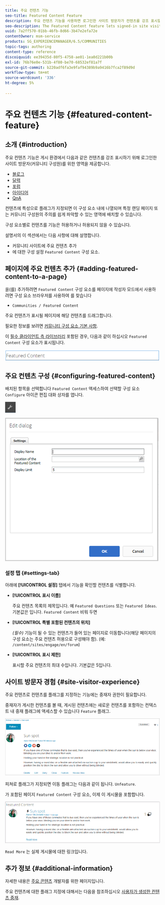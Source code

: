 ```yaml
---
title: 주요 컨텐츠 기능
seo-title: Featured Content Feature
description: 주요 컨텐츠 기능을 사용하면 로그인한 사이트 방문자가 컨텐츠를 강조 표시할 수 있습니다
seo-description: The Featured Content feature lets signed-in site visitors highlight content
uuid: 7a2ff570-01bb-46fb-8d66-3b47e2efa72e
contentOwner: msm-service
products: SG_EXPERIENCEMANAGER/6.5/COMMUNITIES
topic-tags: authoring
content-type: reference
discoiquuid: ee39435d-80f5-4758-ae01-1ea0d221b00b
exl-id: 76b76e0e-531b-4f80-be70-68532ef81a7f
source-git-commit: b220adf6fa3e9faf94389b9a9416b7fca2f89d9d
workflow-type: tm+mt
source-wordcount: '336'
ht-degree: 5%

---
```


# 주요 컨텐츠 기능 {#featured-content-feature}

## 소개 {#introduction}

주요 컨텐츠 기능은 게시 환경에서 다음과 같은 컨텐츠를 강조 표시하기 위해 로그인한 사이트 방문자(커뮤니티 구성원)를 위한 영역을 제공합니다.

* [블로그](blog-feature.md)
* [달력](calendar.md)
* [포럼](forum.md)
* [아이디어](ideation-feature.md)
* [QnA](working-with-qna.md)

컨텐츠에 특성으로 플래그가 지정되면 이 구성 요소 내에 나열되며 특정 랜딩 페이지 또는 커뮤니티 구성원의 주의를 쉽게 파악할 수 있는 영역에 배치할 수 있습니다.

구성 요소별로 컨텐츠를 기능은 허용하거나 허용되지 않을 수 있습니다.

설명서의 이 섹션에서는 다음 사항에 대해 설명합니다.

* 커뮤니티 사이트에 주요 컨텐츠 추가
* 에 대한 구성 설정 `Featured Content` 구성 요소.

## 페이지에 주요 컨텐츠 추가 {#adding-featured-content-to-a-page}

을(를) 추가하려면 `Featured Content` 구성 요소를 페이지에 작성자 모드에서 사용하려면 구성 요소 브라우저를 사용하여 를 찾습니다

* `Communities / Featured Content`

주요 컨텐츠가 표시될 페이지에 해당 컨텐츠를 드래그합니다.

필요한 정보를 보려면 [커뮤니티 구성 요소 기본 사항](basics.md).

이 [필수 클라이언트 측 라이브러리](essentials-featured.md#essentials-for-client-side) 포함된 경우, 다음과 같이 하십시오 `Featured Content` 구성 요소가 표시됩니다.

![featuredcontent](assets/featuredcontent.png)

## 주요 컨텐츠 구성 {#configuring-featured-content}

배치된 항목을 선택합니다 `Featured Content` 액세스하여 선택할 구성 요소 `Configure` 아이콘 편집 대화 상자를 엽니다.

![configure-new](assets/configure-new.png)

![featuredcontent1](assets/featuredcontent1.png)

### 설정 탭 {#settings-tab}

아래에 **[!UICONTROL 설정]** 탭에서 기능을 확인할 컨텐츠를 식별합니다.

* **[!UICONTROL 표시 이름]**

   주요 컨텐츠 목록의 제목입니다. 예 `Featured Questions` 또는 `Featured Ideas`. 기본값은 입니다. `Featured Content` 비워 두면

* **[!UICONTROL 특별 포함된 컨텐츠의 위치]**

   *(필수)* 기능이 될 수 있는 컨텐츠가 들어 있는 페이지로 이동합니다(해당 페이지의 구성 요소는 주요 컨텐츠 허용으로 구성해야 함). (예: `/content/sites/engage/en/forum`)

* **[!UICONTROL 표시 제한]**

   표시할 주요 컨텐츠의 최대 수입니다. 기본값은 5입니다.

## 사이트 방문자 경험 {#site-visitor-experience}

주요 컨텐츠로 컨텐츠를 플래그를 지정하는 기능에는 중재자 권한이 필요합니다.

중재자가 게시한 컨텐츠를 볼 때, 게시된 컨텐츠에는 새로운 컨텐츠를 포함하는 컨텍스트 내 중재 플래그에 액세스할 수 있습니다 `Feature` 플래그.

![site-visitor-experience](assets/site-visitor-experience.png)

피쳐로 플래그가 지정되면 이동 플래그는 다음과 같이 됩니다. `Unfeature`.

가 포함된 페이지 `Featured Content` 구성 요소, 이제 이 게시물을 포함합니다.

![site-visitor-experience1](assets/site-visitor-experience1.png)

`Read More` 는 실제 게시물에 대한 링크입니다.

## 추가 정보 {#additional-information}

자세한 내용은 [주요 콘텐츠](essentials-featured.md) 개발자를 위한 페이지입니다.

주요 컨텐츠에 대한 플래그 지정에 대해서는 다음을 참조하십시오 [사용자가 생성한 컨텐츠 중재](moderate-ugc.md).
